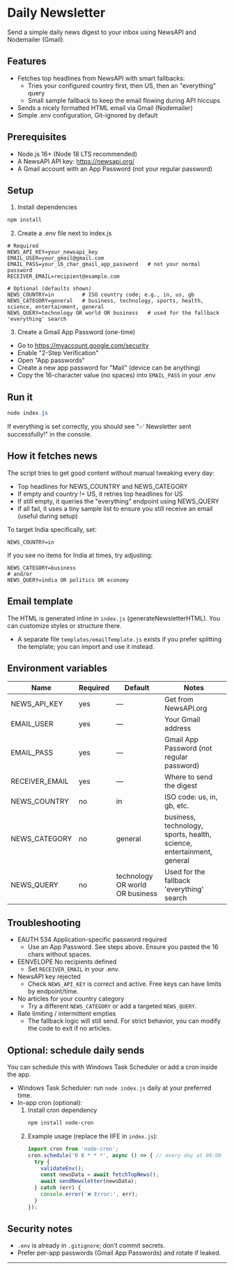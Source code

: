 # Daily Newsletter

Send a simple daily news digest to your inbox using NewsAPI and Nodemailer (Gmail).

## Features
- Fetches top headlines from NewsAPI with smart fallbacks:
  - Tries your configured country first, then US, then an "everything" query
  - Small sample fallback to keep the email flowing during API hiccups
- Sends a nicely formatted HTML email via Gmail (Nodemailer)
- Simple .env configuration, Git-ignored by default

## Prerequisites
- Node.js 16+ (Node 18 LTS recommended)
- A NewsAPI API key: https://newsapi.org/
- A Gmail account with an App Password (not your regular password)

## Setup
1) Install dependencies

```powershell
npm install
```

2) Create a .env file next to index.js

```env
# Required
NEWS_API_KEY=your_newsapi_key
EMAIL_USER=your_gmail@gmail.com
EMAIL_PASS=your_16_char_gmail_app_password   # not your normal password
RECEIVER_EMAIL=recipient@example.com

# Optional (defaults shown)
NEWS_COUNTRY=in         # ISO country code; e.g., in, us, gb
NEWS_CATEGORY=general   # business, technology, sports, health, science, entertainment, general
NEWS_QUERY=technology OR world OR business   # used for the fallback 'everything' search
```

3) Create a Gmail App Password (one-time)
- Go to https://myaccount.google.com/security
- Enable "2-Step Verification"
- Open "App passwords"
- Create a new app password for "Mail" (device can be anything)
- Copy the 16-character value (no spaces) into `EMAIL_PASS` in your .env

## Run it

```powershell
node index.js
```

If everything is set correctly, you should see "✅ Newsletter sent successfully!" in the console.

## How it fetches news
The script tries to get good content without manual tweaking every day:
- Top headlines for NEWS_COUNTRY and NEWS_CATEGORY
- If empty and country != US, it retries top headlines for US
- If still empty, it queries the "everything" endpoint using NEWS_QUERY
- If all fail, it uses a tiny sample list to ensure you still receive an email (useful during setup)

To target India specifically, set:
```env
NEWS_COUNTRY=in
```
If you see no items for India at times, try adjusting:
```env
NEWS_CATEGORY=business
# and/or
NEWS_QUERY=india OR politics OR economy
```

## Email template
The HTML is generated inline in `index.js` (generateNewsletterHTML). You can customize styles or structure there.
- A separate file `templates/emailTemplate.js` exists if you prefer splitting the template; you can import and use it instead.

## Environment variables
| Name            | Required | Default                         | Notes |
|-----------------|----------|---------------------------------|-------|
| NEWS_API_KEY    | yes      | —                               | Get from NewsAPI.org |
| EMAIL_USER      | yes      | —                               | Your Gmail address |
| EMAIL_PASS      | yes      | —                               | Gmail App Password (not regular password) |
| RECEIVER_EMAIL  | yes      | —                               | Where to send the digest |
| NEWS_COUNTRY    | no       | in                              | ISO code: us, in, gb, etc. |
| NEWS_CATEGORY   | no       | general                         | business, technology, sports, health, science, entertainment, general |
| NEWS_QUERY      | no       | technology OR world OR business | Used for the fallback 'everything' search |

## Troubleshooting
- EAUTH 534 Application-specific password required
  - Use an App Password. See steps above. Ensure you pasted the 16 chars without spaces.
- EENVELOPE No recipients defined
  - Set `RECEIVER_EMAIL` in your .env.
- NewsAPI key rejected
  - Check `NEWS_API_KEY` is correct and active. Free keys can have limits by endpoint/time.
- No articles for your country category
  - Try a different `NEWS_CATEGORY` or add a targeted `NEWS_QUERY`.
- Rate limiting / intermittent empties
  - The fallback logic will still send. For strict behavior, you can modify the code to exit if no articles.

## Optional: schedule daily sends
You can schedule this with Windows Task Scheduler or add a cron inside the app.

- Windows Task Scheduler: run `node index.js` daily at your preferred time.
- In-app cron (optional):
  1. Install cron dependency
     ```powershell
     npm install node-cron
     ```
  2. Example usage (replace the IIFE in `index.js`):
     ```js
     import cron from 'node-cron';
     cron.schedule('0 8 * * *', async () => { // every day at 08:00
       try {
         validateEnv();
         const newsData = await fetchTopNews();
         await sendNewsletter(newsData);
       } catch (err) {
         console.error('❌ Error:', err);
       }
     });
     ```

## Security notes
- `.env` is already in `.gitignore`; don’t commit secrets.
- Prefer per-app passwords (Gmail App Passwords) and rotate if leaked.

---